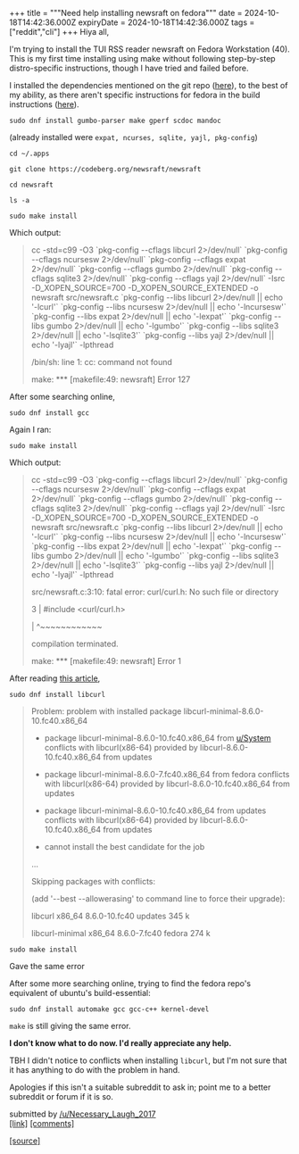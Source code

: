+++
title = """Need help installing newsraft on fedora"""
date = 2024-10-18T14:42:36.000Z
expiryDate = 2024-10-18T14:42:36.000Z
tags = ["reddit","cli"]
+++
Hiya all,

I'm trying to install the TUI RSS reader newsraft on Fedora Workstation (40). This is my first time installing using make without following step-by-step distro-specific instructions, though I have tried and failed before.

I installed the dependencies mentioned on the git repo ([here](https://codeberg.org/newsraft/newsraft/src/branch/main)), to the best of my ability, as there aren't specific instructions for fedora in the build instructions ([here](https://codeberg.org/newsraft/newsraft/src/branch/main/doc/build-instructions.md)).

`sudo dnf install gumbo-parser make gperf scdoc mandoc`

(already installed were `expat, ncurses, sqlite, yajl, pkg-config`)

`cd ~/.apps`

`git clone https://codeberg.org/newsraft/newsraft`

`cd newsraft`

`ls -a`

`sudo make install`

Which output:

> cc -std=c99 -O3 \`pkg-config --cflags libcurl 2>/dev/null\` \`pkg-config --cflags ncursesw 2>/dev/null\` \`pkg-config --cflags expat 2>/dev/null\` \`pkg-config --cflags gumbo 2>/dev/null\` \`pkg-config --cflags sqlite3 2>/dev/null\` \`pkg-config --cflags yajl 2>/dev/null\` -Isrc -D\_XOPEN\_SOURCE=700 -D\_XOPEN\_SOURCE\_EXTENDED -o newsraft src/newsraft.c \`pkg-config --libs libcurl 2>/dev/null || echo '-lcurl'\` \`pkg-config --libs ncursesw 2>/dev/null || echo '-lncursesw'\` \`pkg-config --libs expat 2>/dev/null || echo '-lexpat'\` \`pkg-config --libs gumbo 2>/dev/null || echo '-lgumbo'\` \`pkg-config --libs sqlite3 2>/dev/null || echo '-lsqlite3'\` \`pkg-config --libs yajl 2>/dev/null || echo '-lyajl'\` -lpthread
> 
> /bin/sh: line 1: cc: command not found
> 
> make: \*\*\* \[makefile:49: newsraft\] Error 127

After some searching online,

`sudo dnf install gcc`

Again I ran:

`sudo make install`

Which output:

> cc -std=c99 -O3 \`pkg-config --cflags libcurl 2>/dev/null\` \`pkg-config --cflags ncursesw 2>/dev/null\` \`pkg-config --cflags expat 2>/dev/null\` \`pkg-config --cflags gumbo 2>/dev/null\` \`pkg-config --cflags sqlite3 2>/dev/null\` \`pkg-config --cflags yajl 2>/dev/null\` -Isrc -D\_XOPEN\_SOURCE=700 -D\_XOPEN\_SOURCE\_EXTENDED -o newsraft src/newsraft.c \`pkg-config --libs libcurl 2>/dev/null || echo '-lcurl'\` \`pkg-config --libs ncursesw 2>/dev/null || echo '-lncursesw'\` \`pkg-config --libs expat 2>/dev/null || echo '-lexpat'\` \`pkg-config --libs gumbo 2>/dev/null || echo '-lgumbo'\` \`pkg-config --libs sqlite3 2>/dev/null || echo '-lsqlite3'\` \`pkg-config --libs yajl 2>/dev/null || echo '-lyajl'\` -lpthread
> 
> src/newsraft.c:3:10: fatal error: curl/curl.h: No such file or directory
> 
> 3 | #include <curl/curl.h>
> 
> | ^~~~~~~~~~~~~
> 
> compilation terminated.
> 
> make: \*\*\* \[makefile:49: newsraft\] Error 1

After reading [this article](https://candid.technology/fatal-error-curl-curl-h-no-such-file-or-directory/),

`sudo dnf install libcurl`

> Problem: problem with installed package libcurl-minimal-8.6.0-10.fc40.x86\_64
> 
> *   package libcurl-minimal-8.6.0-10.fc40.x86\_64 from [u/System](/u/System) conflicts with libcurl(x86-64) provided by libcurl-8.6.0-10.fc40.x86\_64 from updates
>     
> *   package libcurl-minimal-8.6.0-7.fc40.x86\_64 from fedora conflicts with libcurl(x86-64) provided by libcurl-8.6.0-10.fc40.x86\_64 from updates
>     
> *   package libcurl-minimal-8.6.0-10.fc40.x86\_64 from updates conflicts with libcurl(x86-64) provided by libcurl-8.6.0-10.fc40.x86\_64 from updates
>     
> *   cannot install the best candidate for the job
>     
> 
> ...
> 
> Skipping packages with conflicts:
> 
> (add '--best --allowerasing' to command line to force their upgrade):
> 
> libcurl x86\_64 8.6.0-10.fc40 updates 345 k
> 
> libcurl-minimal x86\_64 8.6.0-7.fc40 fedora 274 k

`sudo make install`

Gave the same error

After some more searching online, trying to find the fedora repo's equivalent of ubuntu's build-essential:

`sudo dnf install automake gcc gcc-c++ kernel-devel`

`make` is still giving the same error.

**I don't know what to do now. I'd really appreciate any help.**

TBH I didn't notice to conflicts when installing `libcurl`, but I'm not sure that it has anything to do with the problem in hand.

Apologies if this isn't a suitable subreddit to ask in; point me to a better subreddit or forum if it is so.

submitted by [/u/Necessary\_Laugh\_2017](https://www.reddit.com/user/Necessary_Laugh_2017)  
[\[link\]](https://www.reddit.com/r/commandline/comments/1g6jpee/need_help_installing_newsraft_on_fedora/) [\[comments\]](https://www.reddit.com/r/commandline/comments/1g6jpee/need_help_installing_newsraft_on_fedora/)

[[source]](https://www.reddit.com/r/commandline/comments/1g6jpee/need_help_installing_newsraft_on_fedora/)
